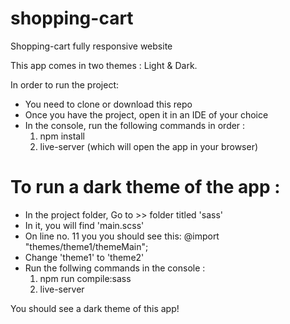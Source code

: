 # shopping-cart
Shopping-cart fully responsive website

This app comes in two themes : Light & Dark.

In order to run the project:
- You need to clone or download this repo
- Once you have the project, open it in an IDE of your choice
- In the console, run the following commands in order : 
  1. npm install
  2. live-server (which will open the app in your browser)


# To run a dark theme of the app : 
- In the project folder, Go to >> folder titled 'sass'
- In it, you will find 'main.scss'
- On line no. 11 you you should see this:
    @import "themes/theme1/themeMain";
- Change 'theme1' to 'theme2'
- Run the follwing commands in the console : 
  1. npm run compile:sass
  2. live-server
  
    
 You should see a dark theme of this app!
